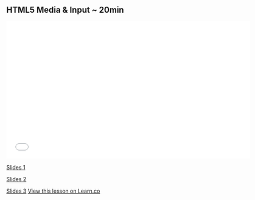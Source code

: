 

## HTML5 Media & Input ~ 20min

<iframe width="640" height="360" src="//www.youtube.com/embed/eiCtXc2YMKc?list=PLj148bJp5wizWrXUTK5YrT1spvJItHNNV" frameborder="0" allowfullscreen></iframe>

[Slides 1](https://docs.google.com/presentation/d/115ECvsMyDnFBcc-Rvb4Jn876JhOycXxKVN6sv7OiJ1Y/edit?usp=sharing)

[Slides 2](https://docs.google.com/presentation/d/1R2usO7eha-xvU6McOYjR8n2papGK-gzW_LwO4AM5NTA/edit?usp=sharing)

[Slides 3](https://docs.google.com/presentation/d/1tl0aB0EUOhLMi1Xr19UCAUTCY20FRqEDv-oDGg2cTkg/edit?usp=sharing)
<a href='https://learn.co/lessons/fe-html5-media-input-semantic-ele' data-visibility='hidden'>View this lesson on Learn.co</a>

